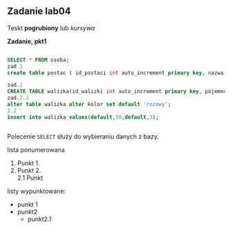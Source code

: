 ## **Zadanie lab04**

Teskt **pogrubiony** lub _kursywa_

**Zadanie, pkt1**
```sql

SELECT * FROM osoba;
zad.1
create table postac ( id_postaci int auto_increment primary key, nazwa varchar(40), rodzaj enum('wiking','ptak','kobieta'), data_ur date, wiek int unsigned);

zad.2
CREATE TABLE walizka(id_walizki int auto_increment primary key, pojemnosc int unsigned, kolor enum('rozowy','czerwony','teczowy','zolty'), id_wlasciciela int, forgei CREATE TABLE walizka(id_walizki int auto_increment primary key, pojemnosc int unsigned, kolor enum('rozowy','czerwony','teczowy','zolty'), id_wlasciciela int, forgein key(id_wlasciciela) references postac(id_postaci) on deleten key(id_wlasciciela) references postac(id_postaci) on delete cascade);
zad.2.1
alter table walizka alter kolor set default 'rozowy';
2.2
insert into walizka values(default,50,default,3);



```

Polecenie `SELECT` służy do wybieraniu danych z bazy.

lista ponumerowana 
1. Punkt 1.
2. Punkt 2.  
2.1 Punkt

listy wypunktowane:
* punkt 1
* punkt2
  * punkt2.1
 
    
